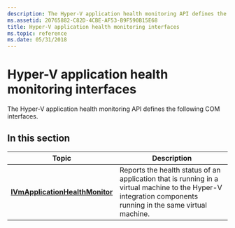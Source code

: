 ```yaml
---
description: The Hyper-V application health monitoring API defines the following COM interfaces.
ms.assetid: 20765882-C82D-4CBE-AF53-B9F590B15E68
title: Hyper-V application health monitoring interfaces
ms.topic: reference
ms.date: 05/31/2018
---
```


# Hyper-V application health monitoring interfaces

The Hyper-V application health monitoring API defines the following COM interfaces.

## In this section



| Topic                                                                         | Description                                                                                                                                                            |
|-------------------------------------------------------------------------------|------------------------------------------------------------------------------------------------------------------------------------------------------------------------|
| [**IVmApplicationHealthMonitor**](ivmapplicationhealthmonitor.md)<br/> | Reports the health status of an application that is running in a virtual machine to the Hyper-V integration components running in the same virtual machine.<br/> |



 

 

 




